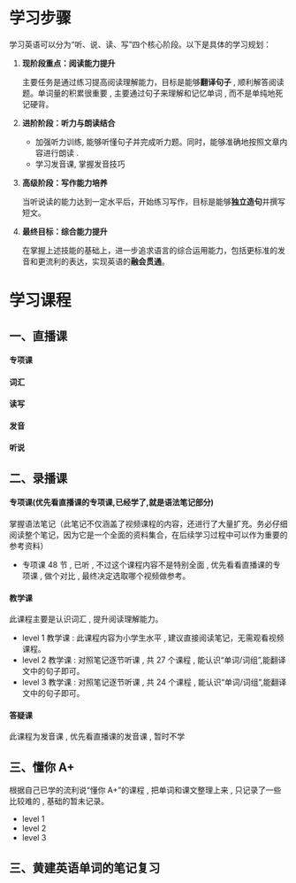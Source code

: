 # 学习步骤

学习英语可以分为“听、说、读、写”四个核心阶段。以下是具体的学习规划：

1. **现阶段重点：阅读能力提升**

   主要任务是通过练习提高阅读理解能力，目标是能够**翻译句子** , 顺利解答阅读题。单词量的积累很重要 , 主要通过句子来理解和记忆单词 , 而不是单纯地死记硬背。

2. **进阶阶段：听力与朗读结合**

   - 加强听力训练, 能够听懂句子并完成听力题。同时，能够准确地按照文章内容进行朗读 .
   - 学习发音课, 掌握发音技巧

3. **高级阶段：写作能力培养**

   当听说读的能力达到一定水平后，开始练习写作，目标是能够**独立造句**并撰写短文。

4. **最终目标：综合能力提升**

   在掌握上述技能的基础上，进一步追求语言的综合运用能力，包括更标准的发音和更流利的表达，实现英语的**融会贯通**。

# 学习课程

## 一、直播课

#### 专项课

#### 词汇

#### 读写

#### 发音

#### 听说

## 二、录播课

#### 专项课(优先看直播课的专项课,已经学了,就是语法笔记部分)

掌握语法笔记（此笔记不仅涵盖了视频课程的内容，还进行了大量扩充。务必仔细阅读整个笔记，因为它是一个全面的资料集合，在后续学习过程中可以作为重要的参考资料）

- 专项课 48 节 , 已听 , 不过这个课程内容不是特别全面 , 优先看看直播课的专项课 , 做个对比 , 最终决定选取哪个视频做参考。

#### 教学课

此课程主要是认识词汇 , 提升阅读理解能力。

- level 1 教学课 : 此课程内容为小学生水平 , 建议直接阅读笔记，无需观看视频课程。
- level 2 教学课 : 对照笔记逐节听课 , 共 27 个课程 , 能认识“单词/词组”,能翻译文中的句子即可。
- level 3 教学课 : 对照笔记逐节听课 , 共 24 个课程 , 能认识“单词/词组”,能翻译文中的句子即可。

#### 答疑课

此课程为发音课 , 优先看直播课的发音课 , 暂时不学

## 三、懂你 A+

根据自己已学的流利说“懂你 A+”的课程 , 把单词和课文整理上来 , 只记录了一些比较难的 , 基础的暂未记录。

- level 1
- level 2
- level 3

## 三、黄建英语单词的笔记复习
